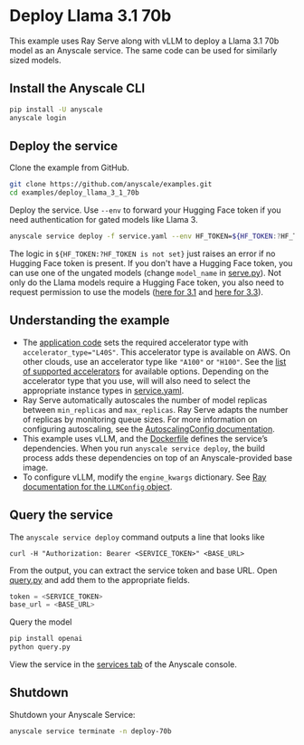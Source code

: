 # Deploy Llama 3.1 70b

This example uses Ray Serve along with vLLM to deploy a Llama 3.1 70b model as an Anyscale service. The same code can be used for similarly sized models.

## Install the Anyscale CLI

```bash
pip install -U anyscale
anyscale login
```

## Deploy the service

Clone the example from GitHub.

```bash
git clone https://github.com/anyscale/examples.git
cd examples/deploy_llama_3_1_70b
```

Deploy the service. Use `--env` to forward your Hugging Face token if you need authentication for gated models like Llama 3.

```bash
anyscale service deploy -f service.yaml --env HF_TOKEN=${HF_TOKEN:?HF_TOKEN is not set}
```

The logic in `${HF_TOKEN:?HF_TOKEN is not set}` just raises an error if no Hugging Face token is present. If you don't have a Hugging Face token, you can use one of the ungated models (change `model_name` in [serve.py](https://github.com/anyscale/examples/blob/main/deploy_llama_3_1_70b/serve.py)). Not only do the Llama models require a Hugging Face token, you also need to request permission to use the models ([here for 3.1](https://huggingface.co/meta-llama/Llama-3.1-70B-Instruct) and [here for 3.3](https://huggingface.co/meta-llama/Llama-3.3-70B-Instruct)).

## Understanding the example

- The [application code](https://github.com/anyscale/examples/blob/main/deploy_llama_3_1_70b/serve.py) sets the required accelerator type with `accelerator_type="L40S"`. This accelerator type is available on AWS. On other clouds, use an accelerator type like `"A100"` or `"H100"`. See the [list of supported accelerators](https://docs.ray.io/en/latest/ray-core/accelerator-types.html#accelerator-types) for available options. Depending on the accelerator type that you use, will will also need to select the appropriate instance types in [service.yaml](https://github.com/anyscale/examples/blob/main/deploy_llama_3_1_70b/service.yaml).
- Ray Serve automatically autoscales the number of model replicas between `min_replicas` and `max_replicas`. Ray Serve adapts the number of replicas by monitoring queue sizes. For more information on configuring autoscaling, see the [AutoscalingConfig documentation](https://docs.ray.io/en/latest/serve/api/doc/ray.serve.config.AutoscalingConfig.html).
- This example uses vLLM, and the [Dockerfile](https://github.com/anyscale/examples/blob/main/deploy_llama_3_1_70b/Dockerfile) defines the service’s dependencies. When you run `anyscale service deploy`, the build process adds these dependencies on top of an Anyscale-provided base image.
- To configure vLLM, modify the `engine_kwargs` dictionary. See [Ray documentation for the `LLMConfig` object](https://docs.ray.io/en/latest/serve/api/doc/ray.serve.llm.LLMConfig.html#ray.serve.llm.LLMConfig).


## Query the service

The `anyscale service deploy` command outputs a line that looks like  
```text
curl -H "Authorization: Bearer <SERVICE_TOKEN>" <BASE_URL>
```

From the output, you can extract the service token and base URL. Open [query.py](https://github.com/anyscale/examples/blob/main/deploy_llama_3_1_70b/query.py) and add them to the appropriate fields.
```python
token = <SERVICE_TOKEN> 
base_url = <BASE_URL> 
```

Query the model  
```bash
pip install openai
python query.py
```

View the service in the [services tab](https://console.anyscale.com/services) of the Anyscale console.

## Shutdown 
 
Shutdown your Anyscale Service:
```bash
anyscale service terminate -n deploy-70b
```